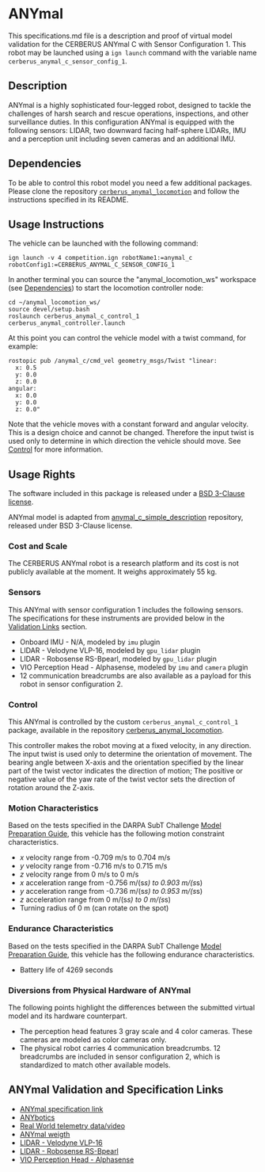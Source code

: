 <!--- This is a Markdown description of a robot model submitted for inclusion in the
DARPA Subterranean Challenge Technology Repository -->
# ANYmal
This specifications.md file is a description and proof of virtual model validation for the CERBERUS ANYmal C with Sensor Configuration 1. This robot may be launched using a `ign launch` command with the variable name `cerberus_anymal_c_sensor_config_1`.

## Description
ANYmal is a highly sophisticated four-legged robot, designed to tackle the challenges of harsh search and rescue operations, inspections, and other surveillance duties.
In this configuration ANYmal is equipped with the following sensors: LIDAR, two downward facing half-sphere LIDARs, IMU and a perception unit including seven cameras and an additional IMU.

## Dependencies
To be able to control this robot model you need a few additional packages. Please clone the repository [`cerberus_anymal_locomotion`](https://github.com/leggedrobotics/cerberus_anymal_locomotion) and follow the instructions specified in its README.

## Usage Instructions
The vehicle can be launched with the following command:
```
ign launch -v 4 competition.ign robotName1:=anymal_c robotConfig1:=CERBERUS_ANYMAL_C_SENSOR_CONFIG_1
```

In another terminal you can source the "anymal_locomotion_ws" workspace (see [Dependencies](#markdown-header-dependencies)) to start the locomotion controller node:
```
cd ~/anymal_locomotion_ws/
source devel/setup.bash
roslaunch cerberus_anymal_c_control_1 cerberus_anymal_controller.launch
```

At this point you can control the vehicle model with a twist command, for example:
```
rostopic pub /anymal_c/cmd_vel geometry_msgs/Twist "linear:
  x: 0.5
  y: 0.0
  z: 0.0
angular:
  x: 0.0
  y: 0.0
  z: 0.0"
```

Note that the vehicle moves with a constant forward and angular velocity. This is a design choice and cannot be changed. Therefore the input twist is used only to determine in which direction the vehicle should move. See [Control](#markdown-header-control) for more information.

## Usage Rights
The software included in this package is released under a [BSD 3-Clause license](LICENSE).

ANYmal model is adapted from [anymal_c_simple_description](https://github.com/ANYbotics/anymal_c_simple_description) repository, released under BSD 3-Clause license.

### Cost and Scale
The CERBERUS ANYmal robot is a research platform and its cost is not publicly available at the moment. It weighs approximately 55 kg.

### Sensors
This ANYmal with sensor configuration 1 includes the following sensors. The specifications for these instruments are provided below in the [Validation Links](#markdown-header-anymal-validation-and-specification-links) section.

* Onboard IMU - N/A, modeled by `imu` plugin
* LIDAR - Velodyne VLP-16, modeled by `gpu_lidar` plugin
* LIDAR - Robosense RS-Bpearl, modeled by `gpu_lidar` plugin
* VIO Perception Head - Alphasense, modeled by `imu` and `camera` plugin
* 12 communication breadcrumbs are also available as a payload for this robot in sensor configuration 2.

### Control
This ANYmal is controlled by the custom `cerberus_anymal_c_control_1` package, available in the repository [cerberus_anymal_locomotion](https://github.com/leggedrobotics/cerberus_anymal_locomotion).

This controller makes the robot moving at a fixed velocity, in any direction. The input twist is used only to determine the orientation of movement. The bearing angle between X-axis and the orientation specified by the linear part of the twist vector indicates the direction of motion; The positive or negative value of the yaw rate of the twist vector sets the direction of rotation around the Z-axis.

### Motion Characteristics
Based on the tests specified in the DARPA SubT Challenge [Model Preparation Guide](https://subtchallenge.com/resources/Simulation_Model_Preparation_Guide.pdf), this vehicle has the following motion constraint characteristics.

*  _x_ velocity range from -0.709 m/s to 0.704 m/s
*  _y_ velocity range from -0.716 m/s to 0.715 m/s
*  _z_ velocity range from 0 m/s to 0 m/s
*  _x_ acceleration range from -0.756 m/(s*s) to 0.903 m/(s*s)
*  _y_ acceleration range from -0.736 m/(s*s) to 0.953 m/(s*s)
*  _z_ acceleration range from 0 m/(s*s) to 0 m/(s*s)
*  Turning radius of 0 m (can rotate on the spot)

### Endurance Characteristics
Based on the tests specified in the DARPA SubT Challenge [Model Preparation Guide](https://subtchallenge.com/resources/Simulation_Model_Preparation_Guide.pdf), this vehicle has the following endurance characteristics.

* Battery life of 4269 seconds

### Diversions from Physical Hardware of ANYmal
The following points highlight the differences between the submitted virtual model and its hardware counterpart.

* The perception head features 3 gray scale and 4 color cameras. These cameras are modeled as color cameras only.
* The physical robot carries 4 communication breadcrumbs. 12 breadcrumbs are included in sensor configuration 2, which is standardized to match other available models.

## ANYmal Validation and Specification Links
* [ANYmal specification link](https://researchfeatures.com/2018/05/01/anymal-unique-quadruped-robot-conquering-harsh-environments/#)
* [ANYbotics](https://www.anybotics.com/)
* [Real World telemetry data/video](https://drive.google.com/drive/folders/1DlhimLBMShALMtkspDM-va2piQx8fRKq?usp=sharing)
* [ANYmal weigth](https://drive.google.com/file/d/1zJPQx23A_2rpEeE7_yEe7X13pZEPaJBG/view?usp=sharing)
* [LIDAR - Velodyne VLP-16](https://velodynelidar.com/products/puck/)
* [LIDAR - Robosense RS-Bpearl](https://www.robosense.ai/rslidar/rs-bpearl)
* [VIO Perception Head - Alphasense](https://github.com/sevensense-robotics/alphasense_core_manual)
